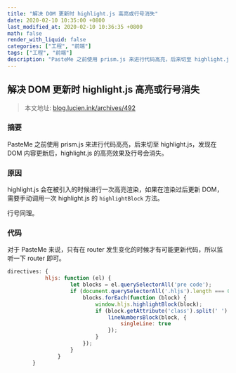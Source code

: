 ```yaml
---
title: "解决 DOM 更新时 highlight.js 高亮或行号消失"
date: 2020-02-10 10:35:00 +0800
last_modified_at: 2020-02-10 10:36:35 +0800
math: false
render_with_liquid: false
categories: ["工程", "前端"]
tags: ["工程", "前端"]
description: "PasteMe 之前使用 prism.js 来进行代码高亮，后来切至 highlight.js，发现在 DOM 内容更新后，highlight.js 的高亮效果及行号会消失。本文地址：https://blog.lucien.ink/archives/492/"
---
```


## 解决 DOM 更新时 highlight.js 高亮或行号消失

> 本文地址: [blog.lucien.ink/archives/492][this]

### 摘要

PasteMe 之前使用 prism.js 来进行代码高亮，后来切至 highlight.js，发现在 DOM 内容更新后，highlight.js 的高亮效果及行号会消失。

### 原因

highlight.js 会在被引入的时候进行一次高亮渲染，如果在渲染过后更新 DOM，需要手动调用一次 highlight.js 的 `highlightBlock` 方法。

行号同理。

### 代码

对于 PasteMe 来说，只有在 router 发生变化的时候才有可能更新代码，所以监听一下 router 即可。

```js
directives: {
            hljs: function (el) {
                    let blocks = el.querySelectorAll('pre code');
                    if (document.querySelectorAll('.hljs').length === 0) { // 如果没有这个类，说明没有被高亮
                        blocks.forEach(function (block) {
                            window.hljs.highlightBlock(block);
                            if (block.getAttribute('class').split(' ').indexOf('line-numbers') > -1) { // 如果没有这个类，说明行号没有被渲染
                                lineNumbersBlock(block, {
                                    singleLine: true
                                });
                            }
                        });
                    }
                }
        }
```

[this]: https://blog.lucien.ink/archives/492/
